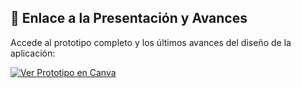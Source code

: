 ## 🚀 Enlace a la Presentación y Avances

Accede al prototipo completo y los últimos avances del diseño de la aplicación:

[![Ver Prototipo en Canva](https://img.shields.io/badge/Canva-Ver_Avances-00C4CC?style=for-the-badge&logo=canva&labelColor=00C4CC&color=white)](https://www.canva.com/design/DAGhYzOuJys/X235DtVmfUt8Ke3BQyPr3g/view?utm_content=DAGhYzOuJys&utm_campaign=designshare&utm_medium=link2&utm_source=uniquelinks&utlId=h7d6e3007bf)
